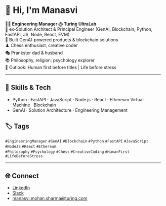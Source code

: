 # 👋 Hi, I'm Manasvi

👨‍💻 **Engineering Manager @ Turing UltraLab**  
🧠 ex-Solution Architect & Principal Engineer (GenAI, Blockchain, Python, FastAPI, JS, Node, React, EVM)  
🤖 Built GenAI-powered products & blockchain solutions  
♟️ Chess enthusiast, creative coder  
🎭 Prankster dad & husband  
📚 Philosophy, religion, psychology explorer  
🫶 Outlook: Human first before titles | Life before stress

---

## 🚀 Skills & Tech

- Python · FastAPI · JavaScript · Node.js · React · Ethereum Virtual Machine · Blockchain
- GenAI · Solution Architecture · Engineering Management

## 🏷️ Tags

`#EngineeringManager` `#GenAI` `#Blockchain` `#Python` `#FastAPI` `#JavaScript` `#NodeJS` `#React` `#Ethereum`  
`#Philosophy` `#Psychology` `#Chess` `#CreativeCoding` `#HumanFirst` `#LifeBeforeStress`

---

## 🌐 Connect

- [LinkedIn](https://in.linkedin.com/in/manasvi-m)
- [Slack](https://turing-company.slack.com/team/U099WMWESTE)
- manasvi.mohan.sharma@turing.com
